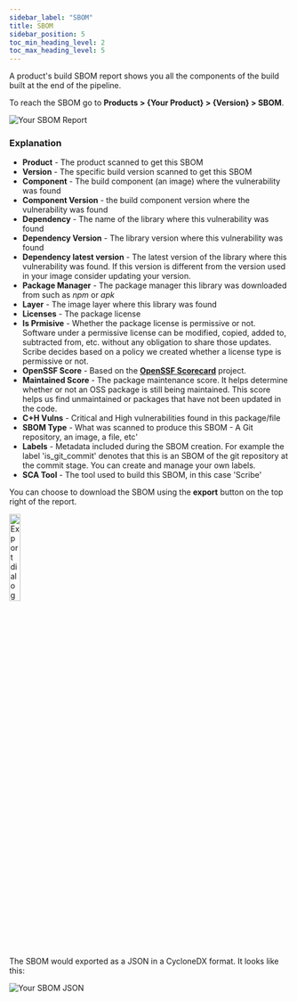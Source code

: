 ```yaml
---
sidebar_label: "SBOM"
title: SBOM
sidebar_position: 5
toc_min_heading_level: 2
toc_max_heading_level: 5
---
```



A product's build SBOM report shows you all the components of the build built at the end of the pipeline. 

To reach the SBOM go to **Products > {Your Product} > {Version} > SBOM**.

<img src='../../img/start/sbom-report.jpg' alt='Your SBOM Report'/>

### Explanation

* **Product** - The product scanned to get this SBOM 
* **Version** - The specific build version scanned to get this SBOM
* **Component** - The build component (an image) where the vulnerability was found   
* **Component Version** - the build component version where the vulnerability was found   
* **Dependency** - The name of the library where this vulnerability was found  
* **Dependency Version** - The library version where this vulnerability was found  
* **Dependency latest version** - The latest version of the library where this vulnerability was found. If this version is different from the version used in your image consider updating your version.  
* **Package Manager** - The package manager this library was downloaded from such as *npm* or *apk*
* **Layer** - The image layer where this library was found  
* **Licenses** - The package license
* **Is Prmisive** - Whether the package license is permissive or not. Software under a permissive license can be modified, copied, added to, subtracted from, etc. without any obligation to share those updates. Scribe decides based on a policy we created whether a license type is permissive or not.
* **OpenSSF Score** - Based on the **[OpenSSF Scorecard](https://github.com/ossf/scorecard)** project.
* **Maintained Score** - The package maintenance score. It helps determine whether or not an OSS package is still being maintained. This score helps us find unmaintained or packages that have not been updated in the code.  
* **C+H Vulns** - Critical and High vulnerabilities found in this package/file  
* **SBOM Type** - What was scanned to produce this SBOM - A Git repository, an image, a file, etc'  
* **Labels** - Metadata included during the SBOM creation. For example the label 'is_git_commit' denotes that this is an SBOM of the git repository at the commit stage. You can create and manage your own labels.
* **SCA Tool** - The tool used to build this SBOM, in this case 'Scribe'

You can choose to download the SBOM using the **export** button on the top right of the report.

<img src='../../img/start/export-start.jpg' alt='Export dialog' width='20%' min-width='200px'/>

The SBOM would exported as a JSON in a CycloneDX format. It looks like this:

<img src='../../img/start/sbom-json-start.jpg' alt='Your SBOM JSON'/>




